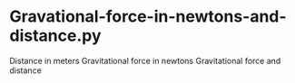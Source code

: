 # Gravational-force-in-newtons-and-distance.py
Distance in meters 
Gravitational force in newtons
Gravitational force and distance

